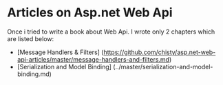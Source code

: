 # Articles on Asp.net Web Api

Once i tried to write a book about Web Api. I wrote only 2 chapters which are listed below:

* [Message Handlers & Filters] (https://github.com/chisty/asp.net-web-api-articles/master/message-handlers-and-filters.md)
* [Serialization and Model Binding] (../master/serialization-and-model-binding.md)
